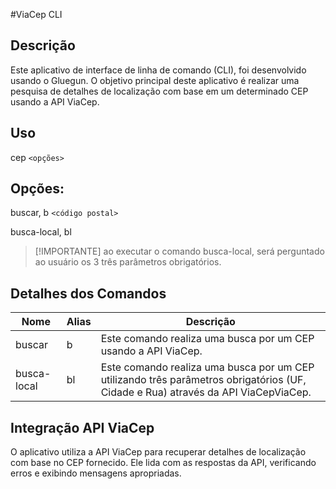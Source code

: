 #ViaCep CLI

## Descrição

Este aplicativo de interface de linha de comando (CLI), foi desenvolvido usando o Gluegun. O objetivo principal deste aplicativo é realizar uma pesquisa de detalhes de localização com base em um determinado CEP usando a API ViaCep.

## Uso

cep `<opções>`

## Opções:

buscar, b `<código postal>`

busca-local, bl

> [!IMPORTANTE]
> ao executar o comando busca-local, será perguntado ao usuário os 3 três parâmetros obrigatórios.

## Detalhes dos Comandos
| Nome   | Alias | Descrição                                                           |
| ------ | ----- | ------------------------------------------------------------------- |
| buscar | b     | Este comando realiza uma busca por um CEP usando a API ViaCep.      |
| busca-local | bl     | Este comando realiza uma busca por um CEP utilizando três parâmetros obrigatórios (UF, Cidade e Rua) através da API ViaCepViaCep.      |

## Integração API ViaCep

O aplicativo utiliza a API ViaCep para recuperar detalhes de localização com base no CEP fornecido. Ele lida com as respostas da API, verificando erros e exibindo mensagens apropriadas.